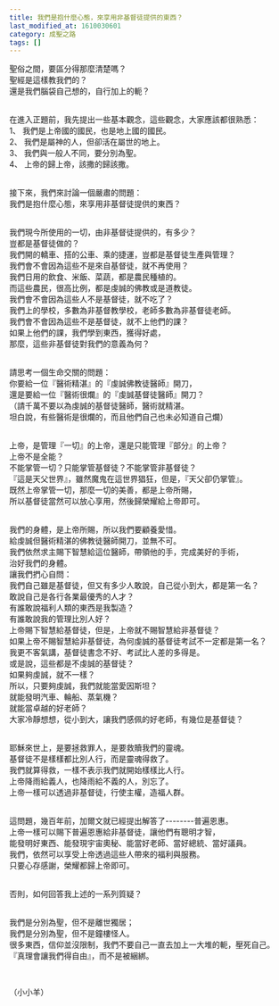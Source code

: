 ```yaml
---
title: 我們是抱什麼心態，來享用非基督徒提供的東西？
last_modified_at: 1610030601
category: 成聖之路
tags: []
---
```


<p>聖俗之間，要區分得那麼清楚嗎？<br>
聖經是這樣教我們的？<br>
還是我們腦袋自己想的，自行加上的軛？</p>

<p><br>
在進入正題前，我先提出一些基本觀念，這些觀念，大家應該都很熟悉：<br>
1、 我們是上帝國的國民，也是地上國的國民。<br>
2、 我們是屬神的人，但卻活在屬世的地上。<br>
3、 我們與一般人不同，要分別為聖。<br>
4、 上帝的歸上帝，該撒的歸該撒。</p>

<p><br>
接下來，我們來討論一個嚴肅的問題：<br>
我們是抱什麼心態，來享用非基督徒提供的東西？</p>

<p><br>
我們現今所使用的一切，由非基督徒提供的，有多少？<br>
豈都是基督徒做的？<br>
我們開的轎車、搭的公車、乘的捷運，豈都是基督徒生產與管理？<br>
我們會不會因為這些不是來自基督徒，就不再使用？<br>
我們日用的飲食、米飯、菜蔬，都是農民種植的。<br>
而這些農民，很高比例，都是虔誠的佛教或是道教徒。<br>
我們會不會因為這些人不是基督徒，就不吃了？<br>
我們上的學校，多數為非基督教學校，老師多數為非基督徒老師。<br>
我們會不會因為這些不是基督徒，就不上他們的課？<br>
如果上他們的課，我們學到東西，獲得好處，<br>
那麼，這些非基督徒對我們的意義為何？</p>

<p><br>
請思考一個生命交關的問題：<br>
你要給一位『醫術精湛』的『虔誠佛教徒醫師』開刀，<br>
還是要給一位『醫術很爛』的『虔誠基督徒醫師』開刀？<br>
（請千萬不要以為虔誠的基督徒醫師，醫術就精湛。<br>
坦白說，有些醫術是很爛的，而且他們自己也未必知道自己爛）</p>

<p><br>
上帝，是管理『一切』的上帝，還是只能管理『部分』的上帝？<br>
上帝不是全能？<br>
不能掌管一切？只能掌管基督徒？不能掌管非基督徒？<br>
『這是天父世界』，雖然魔鬼在這世界猖狂，但是，『天父卻仍掌管』。<br>
既然上帝掌管一切，那麼一切的美善，都是上帝所賜，<br>
所以基督徒當然可以放心享用，然後歸榮耀給上帝即可。</p>

<p><br>
我們的身體，是上帝所賜，所以我們要顧養愛惜。<br>
給虔誠但醫術精湛的佛教徒醫師開刀，並無不可。<br>
我們依然求主賜下智慧給這位醫師，帶領他的手，完成美好的手術，<br>
治好我們的身體。<br>
讓我們捫心自問：<br>
我們自己雖是基督徒，但又有多少人敢說，自己從小到大，都是第一名？<br>
敢說自己是各行各業最優秀的人才？<br>
有誰敢說福利人類的東西是我製造？<br>
有誰敢說我的管理比別人好？<br>
上帝賜下智慧給基督徒，但是，上帝就不賜智慧給非基督徒？<br>
如果上帝不賜智慧給非基督徒，為何虔誠的基督徒考試不一定都是第一名？<br>
我更不客氣講，基督徒書念不好、考試比人差的多得是。<br>
或是說，這些都是不虔誠的基督徒？<br>
如果夠虔誠，就不一樣？<br>
所以，只要夠虔誠，我們就能當愛因斯坦？<br>
就能發明汽車、輪船、蒸氣機？<br>
就能當卓越的好老師？<br>
大家冷靜想想，從小到大，讓我們感佩的好老師，有幾位是基督徒？</p>

<p><br>
耶穌來世上，是要拯救罪人，是要救贖我們的靈魂。<br>
基督徒不是樣樣都比別人行，而是靈魂得救了。<br>
我們就算得救，一樣不表示我們就開始樣樣比人行。<br>
上帝降雨給義人，也降雨給不義的人，別忘了。<br>
上帝一樣可以透過非基督徒，行使主權，造福人群。</p>

<p><br>
這問題，幾百年前，加爾文就已經提出解答了--------普遍恩惠。<br>
上帝一樣可以賜下普遍恩惠給非基督徒，讓他們有聰明才智，<br>
能發明好東西、能發現宇宙奧秘、能當好老師、當好總統、當好議員。<br>
我們，依然可以享受上帝透過這些人帶來的福利與服務。<br>
只要心存感謝，榮耀都歸上帝即可。</p>

<p><br>
否則，如何回答我上述的一系列質疑？</p>

<p><br>
我們是分別為聖，但不是離世獨居；<br>
我們是分別為聖，但不是鐘樓怪人。<br>
很多東西，信仰並沒限制，我們不要自己一直去加上一大堆的軛，壓死自己。<br>
『真理會讓我們得自由』，而不是被綑綁。</p>

<p>&nbsp;</p>

<p>（小小羊）</p>

